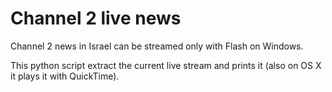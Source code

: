 # Channel 2 live news
Channel 2 news in Israel can be streamed only with Flash on Windows.

This python script extract the current live stream and prints it (also on OS X it plays it with QuickTime).
